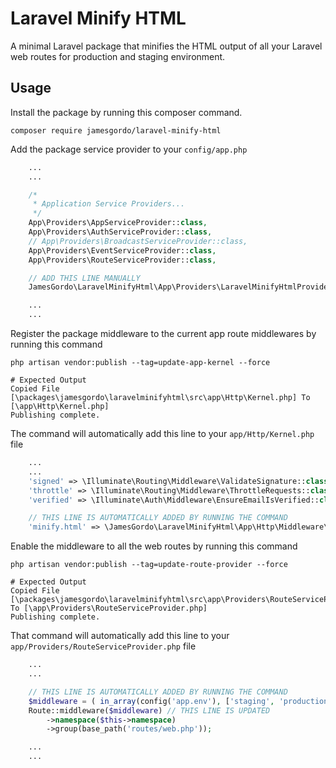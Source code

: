 # Laravel Minify HTML
A minimal Laravel package that minifies the HTML output of all your Laravel web routes for production and staging environment.

## Usage
Install the package by running this composer command.
```console
composer require jamesgordo/laravel-minify-html
```
Add the package service provider to your `config/app.php`
```php
    ...
    ...

    /*
     * Application Service Providers...
     */
    App\Providers\AppServiceProvider::class,
    App\Providers\AuthServiceProvider::class,
    // App\Providers\BroadcastServiceProvider::class,
    App\Providers\EventServiceProvider::class,
    App\Providers\RouteServiceProvider::class,

    // ADD THIS LINE MANUALLY
    JamesGordo\LaravelMinifyHtml\App\Providers\LaravelMinifyHtmlProvider::class,

    ...
    ...
```
Register the package middleware to the current app route middlewares by running this command
```console
php artisan vendor:publish --tag=update-app-kernel --force

# Expected Output
Copied File [\packages\jamesgordo\laravelminifyhtml\src\app\Http\Kernel.php] To [\app\Http\Kernel.php]
Publishing complete.
```
The command will automatically add this line to your `app/Http/Kernel.php` file
```php
    ...
    ...
    'signed' => \Illuminate\Routing\Middleware\ValidateSignature::class,
    'throttle' => \Illuminate\Routing\Middleware\ThrottleRequests::class,
    'verified' => \Illuminate\Auth\Middleware\EnsureEmailIsVerified::class,

    // THIS LINE IS AUTOMATICALLY ADDED BY RUNNING THE COMMAND
    'minify.html' => \JamesGordo\LaravelMinifyHtml\App\Http\Middleware\MinifyHtml::class,
```
Enable the middleware to all the web routes by running this command
```console
php artisan vendor:publish --tag=update-route-provider --force

# Expected Output
Copied File [\packages\jamesgordo\laravelminifyhtml\src\app\Providers\RouteServiceProvider.php] To [\app\Providers\RouteServiceProvider.php]
Publishing complete.
```
That command will automatically add this line to your `app/Providers/RouteServiceProvider.php` file
```php
    ...
    ...

    // THIS LINE IS AUTOMATICALLY ADDED BY RUNNING THE COMMAND
    $middleware = ( in_array(config('app.env'), ['staging', 'production']) ) ? ['web', 'minify.html'] : 'web';
    Route::middleware($middleware) // THIS LINE IS UPDATED
        ->namespace($this->namespace)
        ->group(base_path('routes/web.php'));

    ...
    ...
```
